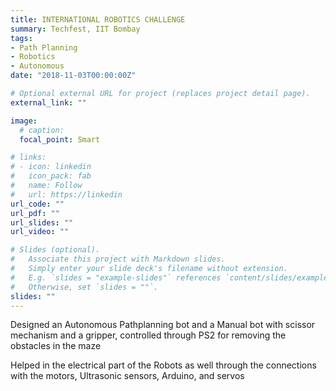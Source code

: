```yaml
---
title: INTERNATIONAL ROBOTICS CHALLENGE 
summary: Techfest, IIT Bombay 
tags:
- Path Planning
- Robotics
- Autonomous
date: "2018-11-03T00:00:00Z"

# Optional external URL for project (replaces project detail page).
external_link: ""

image:
  # caption: 
  focal_point: Smart

# links:
# - icon: linkedin
#   icon_pack: fab
#   name: Follow
#   url: https://linkedin
url_code: ""
url_pdf: ""
url_slides: ""
url_video: ""

# Slides (optional).
#   Associate this project with Markdown slides.
#   Simply enter your slide deck's filename without extension.
#   E.g. `slides = "example-slides"` references `content/slides/example-slides.md`.
#   Otherwise, set `slides = ""`.
slides: ""
---
```

Designed an Autonomous Pathplanning bot and a Manual bot with scissor mechanism and a gripper, controlled through PS2 for removing the obstacles in the maze

Helped in the electrical part of the Robots as well through the connections with the motors, Ultrasonic sensors, Arduino, and servos

